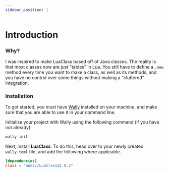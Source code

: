 ```yaml
---
sidebar_position: 1
---
```


# Introduction
### Why?
I was inspired to make LuaClass based off of Java classes. The reality is that most classes now are just "tables" in Lua. You still have to define a `.new` method every time you want to make a class, as well as its methods, and you have no control over some things without making a "cluttered" integration.

### Installation
To get started, you must have [Wally](https://wally.run/) installed on your machine, and make sure that you are able to use it in your command line.

Initialize your project with Wally using the following command (if you have not already)
```bash
wally init
```

Next, install **LuaClass**. To do this, head over to your newly created `wally.toml` file, and add the following where applicable.
```toml
[dependencies]
Class = "mnmzc/LuaClass@1.0.3"
```